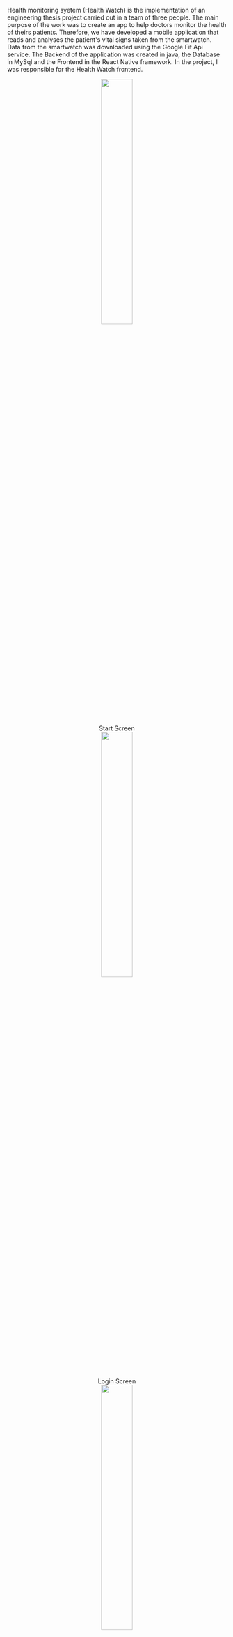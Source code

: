 Health monitoring syetem (Health Watch) is the implementation of an engineering thesis project carried out in a team of three people. The main purpose of the work was to create an app to help doctors monitor the health of theirs patients. Therefore, we have developed a mobile application that reads and analyses the patient's vital signs taken from the smartwatch. Data from the smartwatch was downloaded using the Google Fit Api service. The Backend of the application was created in java, the Database in MySql and the Frontend in the React Native framework. In the project, I was responsible for the Health Watch frontend. 


<div align="center">
  <p align="row">
   <img width="38%" src=https://user-images.githubusercontent.com/65900710/226185174-39868894-b8b6-4f49-9617-f5c86b295677.jpg></br>
    Start Screen </br>
    <img width="38%" src=https://user-images.githubusercontent.com/65900710/226184303-f02ced40-e06f-4c4b-a166-800b684f1a69.jpg></br>
    Login Screen </br>
    <img width="38%" src=https://user-images.githubusercontent.com/65900710/226198354-1e5dfb64-3bc7-4ae2-b98d-29d4bafd4775.jpg> </br>
    Registration screen with the validate form.</br>
    <img width="38%" src=https://user-images.githubusercontent.com/65900710/226198984-df1db4d9-652a-4675-88fe-11c578e26b43.jpg>
    <img width="38%" src=https://user-images.githubusercontent.com/65900710/226198554-4e4c5480-e4d9-4ea6-9f4f-93affc71e42a.jpg>
    </br>
    There are four user roles in the application. Guardian, pupil and patient use the first screen to register. The fourth role doctor has an additional registration      screen.</br>
    <img width="38%" src=https://user-images.githubusercontent.com/65900710/226199128-2ba68d3e-2fef-49b6-bd01-b12d144143cf.png></br>
    Password recovery screen</br>
    <img width="38%" src=https://user-images.githubusercontent.com/65900710/226199246-f57d90e7-d62a-4430-b4e3-eba26a1f5e7c.jpg></br>
    Home screen that shows the user's basic readings, a graph and notifications when readings exceed acceptable limits.
    The application can be navigated by  bottom menu and the fly-out side menu</br>
    <img width="38%" src=https://user-images.githubusercontent.com/65900710/226210258-5723eced-97df-4fdd-af73-b41559d08f45.png>
    <img width="37.5%" src=https://user-images.githubusercontent.com/65900710/226210312-919f4fb2-f3ad-452c-b79a-e061db0876e3.png></br>
    Depending on the role of the user, the menu differs.</br>
    <img width="38%" src=https://user-images.githubusercontent.com/65900710/226210545-44afa46b-07e7-413c-aa05-371507a63798.png></br>
    Doctor details screen</br>
    
<img width="38%" src=https://user-images.githubusercontent.com/65900710/226210670-47a2fb9a-8ec9-41f0-807b-8c8bfc74218b.jpg></br>
Detailed readings screen</br>
<img width="38%" src=https://user-images.githubusercontent.com/65900710/226210753-1277ecd0-f872-49f1-ac1a-e39dae0779a0.png></br>
Associated users screen</br>
<img width="38%" src=https://user-images.githubusercontent.com/65900710/226210880-ebb4e456-8e6a-4d31-a4bb-912e6a2d14f9.png></br>
Guardian details screen</br>
<img width="33%" src=https://user-images.githubusercontent.com/65900710/226211006-e20b5bc1-f998-4624-abbe-9553d9f154a4.png>
<img width="33%" src=https://user-images.githubusercontent.com/65900710/226211009-000da90d-98c3-4256-a5df-315da3b7cf99.png>
<img width="33%" src=https://user-images.githubusercontent.com/65900710/226211011-4cb1abfb-6cbe-471a-bbd1-2298e0d47ba7.png></br>
Pupil details screens</br>
<img width="38%" src=https://user-images.githubusercontent.com/65900710/226211106-41f7031c-747f-4b45-a432-70b3bab5ab30.png></br>
Users enter the connection through a randomly generated code.</br>
<img width="38%" src=https://user-images.githubusercontent.com/65900710/226211223-da4f5469-3ac6-4ee8-b01f-29a72d2675d9.png></br>
Account info screen</br>
<img width="38%" src=https://user-images.githubusercontent.com/65900710/226211314-0bb869c9-0e7b-4e3d-ada9-656902909544.png></br>
Edit profile screen</br>
<img width="38%" src=https://user-images.githubusercontent.com/65900710/226598841-b8faf30f-1fa6-47a5-a9ca-7ed36e858497.png></br>
Patients list</br>
<img width="24%" src=https://user-images.githubusercontent.com/65900710/226599483-e5de324e-cd29-40cc-8bfb-c0b700e09cf2.png>
<img width="24%" src=https://user-images.githubusercontent.com/65900710/226599504-e3558caf-96a6-4b0d-938b-ca68b1a711a5.jpg>
<img width="24%" src=https://user-images.githubusercontent.com/65900710/226599518-3ded8d2c-4e73-4cb2-b618-0ef784cd0850.jpg>
<img width="24%" src=https://user-images.githubusercontent.com/65900710/226599538-298c9140-fc00-4739-816b-fbd9e7f60a40.jpg></br>
Patient information screens







  </p>  
  </div>

